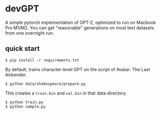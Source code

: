 # devGPT

A simple pytorch implementation of GPT-2, optimized to run on Macbook Pro M1/M2. You can get "reasonable" generations on most text datasets from one overnight run.

## quick start

```
$ pip install -r requirements.txt
```

By default, trains character-level GPT on the script of Avatar: The Last Airbender.

```
$ python data/shakespeare/prepare.py
```

This creates a `train.bin` and `val.bin` in that data directory.

```
$ python train.py
$ python sample.py
```
